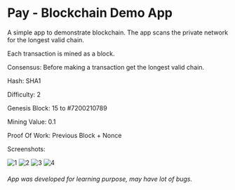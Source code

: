 # Pay - Blockchain Demo App
A simple app to demonstrate blockchain. The app scans the private network for the longest valid chain.

Each transaction is mined as a block.

Consensus: Before making a transaction get the longest valid chain.

Hash: SHA1

Difficulty: 2

Genesis Block: 15 to #7200210789

Mining Value: 0.1

Proof Of Work: Previous Block + Nonce

Screenshots:

![1](assets/1.jpg)
![2](assets/2.jpg)
![3](assets/3.jpg)
![4](assets/4.jpg)

###### App was developed for learning purpose, may have lot of bugs.
